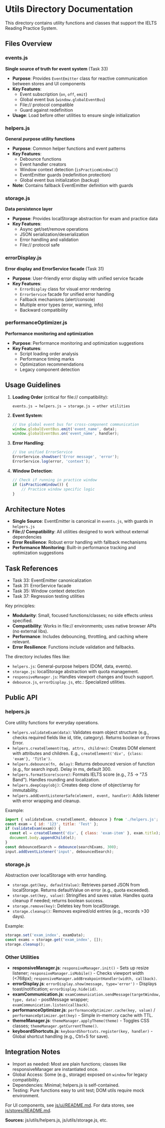 # Utils Directory Documentation

This directory contains utility functions and classes that support the IELTS Reading Practice System.

## Files Overview

### events.js
**Single source of truth for event system** (Task 33)

- **Purpose**: Provides `EventEmitter` class for reactive communication between stores and UI components
- **Key Features**:
  - Event subscription (`on`, `off`, `emit`)
  - Global event bus (`window.globalEventBus`)
  - File:// protocol compatible
  - Guard against redefinition
- **Usage**: Load before other utilities to ensure single initialization

### helpers.js
**General purpose utility functions**

- **Purpose**: Common helper functions and event patterns
- **Key Features**:
  - Debounce functions
  - Event handler creators
  - Window context detection (`isPracticeWindow()`)
  - EventEmitter guards (redefinition protection)
  - Global event bus initialization (backup)
- **Note**: Contains fallback EventEmitter definition with guards

### storage.js
**Data persistence layer**

- **Purpose**: Provides localStorage abstraction for exam and practice data
- **Key Features**:
  - Async get/set/remove operations
  - JSON serialization/deserialization
  - Error handling and validation
  - File:// protocol safe

### errorDisplay.js
**Error display and ErrorService facade** (Task 31)

- **Purpose**: User-friendly error display with unified service facade
- **Key Features**:
  - `ErrorDisplay` class for visual error rendering
  - `ErrorService` facade for unified error handling
  - Fallback mechanisms (alert/console)
  - Multiple error types (error, warning, info)
  - Backward compatibility

### performanceOptimizer.js
**Performance monitoring and optimization**

- **Purpose**: Performance monitoring and optimization suggestions
- **Key Features**:
  - Script loading order analysis
  - Performance timing marks
  - Optimization recommendations
  - Legacy component detection

## Usage Guidelines

1. **Loading Order** (critical for file:// compatibility):
   ```
   events.js → helpers.js → storage.js → other utilities
   ```

2. **Event System**:
   ```javascript
   // Use global event bus for cross-component communication
   window.globalEventBus.emit('event_name', data);
   window.globalEventBus.on('event_name', handler);
   ```

3. **Error Handling**:
   ```javascript
   // Use unified ErrorService
   ErrorService.showUser('Error message', 'error');
   ErrorService.log(error, 'context');
   ```

4. **Window Detection**:
   ```javascript
   // Check if running in practice window
   if (isPracticeWindow()) {
       // Practice window specific logic
   }
   ```

## Architecture Notes

- **Single Source**: EventEmitter is canonical in `events.js`, with guards in `helpers.js`
- **File:// Compatibility**: All utilities designed to work without external dependencies
- **Error Resilience**: Robust error handling with fallback mechanisms
- **Performance Monitoring**: Built-in performance tracking and optimization suggestions

## Task References

- Task 33: EventEmitter canonicalization
- Task 31: ErrorService facade
- Task 35: Window context detection
- Task 37: Regression testing utilities

Key principles:
- **Modularity**: Small, focused functions/classes; no side effects unless specified.
- **Compatibility**: Works in file:// environments; uses native browser APIs (no external libs).
- **Performance**: Includes debouncing, throttling, and caching where relevant.
- **Error Resilience**: Functions include validation and fallbacks.

The directory includes files like:
- `helpers.js`: General-purpose helpers (DOM, data, events).
- `storage.js`: localStorage abstraction with quota management.
- `responsiveManager.js`: Handles viewport changes and touch support.
- `debounce.js`, `errorDisplay.js`, etc.: Specialized utilities.

## Public API

### helpers.js
Core utility functions for everyday operations.

- `helpers.validateExam(data)`: Validates exam object structure (e.g., checks required fields like id, title, category). Returns boolean or throws Error.
- `helpers.createElement(tag, attrs, children)`: Creates DOM element with attributes and children. E.g., `createElement('div', {class: 'exam'}, 'Title')`.
- `helpers.debounce(fn, delay)`: Returns debounced version of function (e.g., for search input). Delay in ms, default 300.
- `helpers.formatScore(score)`: Formats IELTS score (e.g., 7.5 → "7.5 Band"). Handles rounding and localization.
- `helpers.deepCopy(obj)`: Creates deep clone of object/array for immutability.
- `helpers.addEventListenerSafe(element, event, handler)`: Adds listener with error wrapping and cleanup.

Example:
```javascript
import { validateExam, createElement, debounce } from './helpers.js';
const exam = { id: '123', title: 'Test' };
if (validateExam(exam)) {
  const el = createElement('div', { class: 'exam-item' }, exam.title);
  document.body.appendChild(el);
}
const debouncedSearch = debounce(searchExams, 300);
input.addEventListener('input', debouncedSearch);
```

### storage.js
Abstraction over localStorage with error handling.

- `storage.get(key, defaultValue)`: Retrieves parsed JSON from localStorage. Returns defaultValue on error (e.g., quota exceeded).
- `storage.set(key, value)`: Stringifies and saves value. Handles quota cleanup if needed; returns boolean success.
- `storage.remove(key)`: Deletes key from localStorage.
- `storage.cleanup()`: Removes expired/old entries (e.g., records >30 days).

Example:
```javascript
storage.set('exam_index', examData);
const exams = storage.get('exam_index', []);
storage.cleanup();
```

### Other Utilities
- **responsiveManager.js**: `responsiveManager.init()` - Sets up resize listener; `responsiveManager.isMobile()` - Checks viewport width (<768px); `responsiveManager.addBreakpointHandler(width, callback)`.
- **errorDisplay.js**: `errorDisplay.show(message, type='error')` - Displays toast/notification; `errorDisplay.hide(id)`.
- **examCommunication.js**: `examCommunication.sendMessage(targetWindow, type, data)` - postMessage wrapper; `examCommunication.listen(callback)`.
- **performanceOptimizer.js**: `performanceOptimizer.cache(key, value)` / `performanceOptimizer.get(key)` - Simple in-memory cache with TTL.
- **themeManager.js**: `themeManager.applyTheme(theme)` - Toggles CSS classes; `themeManager.getCurrentTheme()`.
- **keyboardShortcuts.js**: `keyboardShortcuts.register(key, handler)` - Global shortcut handling (e.g., Ctrl+S for save).

## Integration Notes
- Import as needed: Most are plain functions; classes like responsiveManager are instantiated once.
- Global Access: Some (e.g., storage) exposed on `window` for legacy compatibility.
- Dependencies: Minimal; helpers.js is self-contained.
- Testing: Pure functions easy to unit test; DOM utils require mock environment.

For UI components, see [js/ui/README.md](../ui/README.md). For data stores, see [js/stores/README.md](../stores/README.md).

**Sources:** js/utils/helpers.js, js/utils/storage.js, etc.
